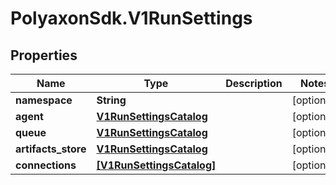 # PolyaxonSdk.V1RunSettings

## Properties

Name | Type | Description | Notes
------------ | ------------- | ------------- | -------------
**namespace** | **String** |  | [optional] 
**agent** | [**V1RunSettingsCatalog**](V1RunSettingsCatalog.md) |  | [optional] 
**queue** | [**V1RunSettingsCatalog**](V1RunSettingsCatalog.md) |  | [optional] 
**artifacts_store** | [**V1RunSettingsCatalog**](V1RunSettingsCatalog.md) |  | [optional] 
**connections** | [**[V1RunSettingsCatalog]**](V1RunSettingsCatalog.md) |  | [optional] 


